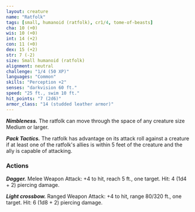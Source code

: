 ```yaml
---
layout: creature
name: "Ratfolk"
tags: [small, humanoid (ratfolk), cr1/4, tome-of-beasts]
cha: 10 (+0)
wis: 10 (+0)
int: 14 (+2)
con: 11 (+0)
dex: 15 (+2)
str: 7 (-2)
size: Small humanoid (ratfolk)
alignment: neutral
challenge: "1/4 (50 XP)"
languages: "Common"
skills: "Perception +2"
senses: "darkvision 60 ft."
speed: "25 ft., swim 10 ft."
hit_points: "7 (2d6)"
armor_class: "14 (studded leather armor)"
---
```


***Nimbleness.*** The ratfolk can move through the space of any creature size Medium or larger.

***Pack Tactics.*** The ratfolk has advantage on its attack roll against a creature if at least one of the ratfolk's allies is within 5 feet of the creature and the ally is capable of attacking.

### Actions

***Dagger.*** Melee Weapon Attack: +4 to hit, reach 5 ft., one target. Hit: 4 (1d4 + 2) piercing damage.

***Light crossbow.*** Ranged Weapon Attack: +4 to hit, range 80/320 ft., one target. Hit: 6 (1d8 + 2) piercing damage.

